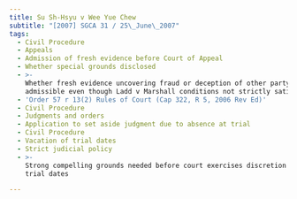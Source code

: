 ```yaml
---
title: Su Sh-Hsyu v Wee Yue Chew
subtitle: "[2007] SGCA 31 / 25\_June\_2007"
tags:
  - Civil Procedure
  - Appeals
  - Admission of fresh evidence before Court of Appeal
  - Whether special grounds disclosed
  - >-
    Whether fresh evidence uncovering fraud or deception of other party
    admissible even though Ladd v Marshall conditions not strictly satisfied
  - 'Order 57 r 13(2) Rules of Court (Cap 322, R 5, 2006 Rev Ed)'
  - Civil Procedure
  - Judgments and orders
  - Application to set aside judgment due to absence at trial
  - Civil Procedure
  - Vacation of trial dates
  - Strict judicial policy
  - >-
    Strong compelling grounds needed before court exercises discretion to vacate
    trial dates

---
```


